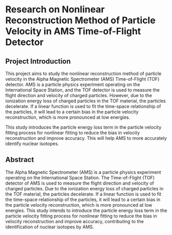 # Research on Nonlinear Reconstruction Method of Particle Velocity in AMS Time-of-Flight Detector

## Project Introduction

This project aims to study the nonlinear reconstruction method of particle velocity in the Alpha Magnetic Spectrometer (AMS) Time-of-Flight (TOF) detector. AMS is a particle physics experiment operating on the International Space Station, and the TOF detector is used to measure the flight direction and velocity of charged particles. However, due to the ionization energy loss of charged particles in the TOF material, the particles decelerate. If a linear function is used to fit the time-space relationship of the particles, it will lead to a certain bias in the particle velocity reconstruction, which is more pronounced at low energies.

This study introduces the particle energy loss term in the particle velocity fitting process for nonlinear fitting to reduce the bias in velocity reconstruction and improve accuracy. This will help AMS to more accurately identify nuclear isotopes.

## Abstract

The Alpha Magnetic Spectrometer (AMS) is a particle physics experiment operating on the International Space Station. The Time-of-Flight (TOF) detector of AMS is used to measure the flight direction and velocity of charged particles. Due to the ionization energy loss of charged particles in the TOF material, the particles decelerate. If a linear function is used to fit the time-space relationship of the particles, it will lead to a certain bias in the particle velocity reconstruction, which is more pronounced at low energies. This study intends to introduce the particle energy loss term in the particle velocity fitting process for nonlinear fitting to reduce the bias in velocity reconstruction and improve accuracy, contributing to the identification of nuclear isotopes by AMS.
